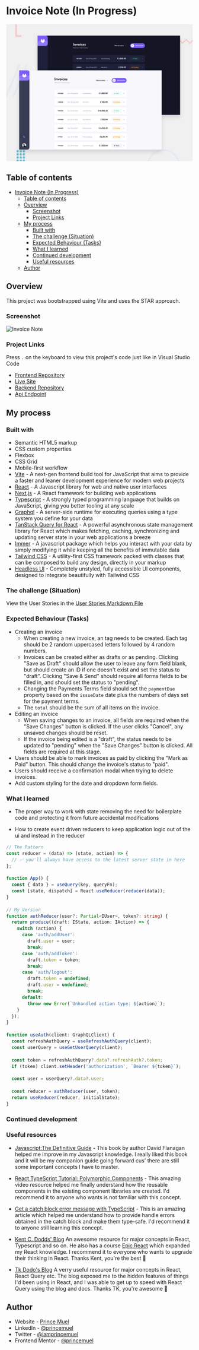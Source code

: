 # Invoice Note (In Progress)

![Design preview](./preview.jpg)

## Table of contents

- [Invoice Note (In Progress)](#invoice-note-in-progress)
  - [Table of contents](#table-of-contents)
  - [Overview](#overview)
    - [Screenshot](#screenshot)
    - [Project Links](#project-links)
  - [My process](#my-process)
    - [Built with](#built-with)
    - [The challenge (Situation)](#the-challenge-situation)
    - [Expected Behaviour (Tasks)](#expected-behaviour-tasks)
    - [What I learned](#what-i-learned)
    - [Continued development](#continued-development)
    - [Useful resources](#useful-resources)
  - [Author](#author)

## Overview

This project was bootstrapped using Vite and uses the STAR approach.

### Screenshot

![Invoice Note](./screenshot.jpg)

### Project Links

Press `.` on the keyboard to view this project's code just like in Visual Studio Code

- [Frontend Repository](https://github.com/princemuel/invoice-web-app)
- [Live Site](https://invoicemail.vercel.app/)
- [Backend Repository](https://github.com/princemuel/invoice-api)
- [Api Endpoint](https://invoicemailer.onrender.com/)

## My process

### Built with

- Semantic HTML5 markup
- CSS custom properties
- Flexbox
- CSS Grid
- Mobile-first workflow
- [Vite](https://vitejs.dev/guide/) - A next-gen frontend build tool for JavaScript that aims to provide a faster and leaner development experience for modern web projects
- [React](https://react.dev/learn) - A Javascript library for web and native user interfaces
- [Next.js](https://nextjs.org/docs) - A React framework for building web applications
- [Typescript](https://www.typescriptlang.org/docs/) - A strongly typed programming language that builds on JavaScript, giving you better tooling at any scale
- [Graphql](https://graphql.org/learn/) - A server-side runtime for executing queries using a type system you define for your data
- [TanStack Query for React](https://tanstack.com/query/latest/docs/react/overview) - A powerful asynchronous state management library for React which makes fetching, caching, synchronizing and updating server state in your web applications a breeze
- [Immer](https://immerjs.github.io/immer/) - A javascript package which helps you interact with your data by simply modifying it while keeping all the benefits of immutable data
- [Tailwind CSS](https://tailwindcss.com/docs/installation) - A utility-first CSS framework packed with classes that can be composed to build any design, directly in your markup
- [Headless UI](https://headlessui.com/) - Completely unstyled, fully accessible UI components, designed to integrate beautifully with Tailwind CSS

### The challenge (Situation)

View the User Stories in the [User Stories Markdown File](./docs/stories.md)

### Expected Behaviour (Tasks)

- Creating an invoice
  - When creating a new invoice, an tag needs to be created. Each tag should be 2 random uppercased letters followed by 4 random numbers.
  - Invoices can be created either as drafts or as pending. Clicking "Save as Draft" should allow the user to leave any form field blank, but should create an ID if one doesn't exist and set the status to "draft". Clicking "Save & Send" should require all forms fields to be filled in, and should set the status to "pending".
  - Changing the Payments Terms field should set the `paymentDue` property based on the `issueDate` date plus the numbers of days set for the payment terms.
  - The `total` should be the sum of all items on the invoice.
- Editing an invoice
  - When saving changes to an invoice, all fields are required when the "Save Changes" button is clicked. If the user clicks "Cancel", any unsaved changes should be reset.
  - If the invoice being edited is a "draft", the status needs to be updated to "pending" when the "Save Changes" button is clicked. All fields are required at this stage.
- Users should be able to mark invoices as paid by clicking the "Mark as Paid" button. This should change the invoice's status to "paid".
- Users should receive a confirmation modal when trying to delete invoices.
- Add custom styling for the date and dropdown form fields.

### What I learned

- The proper way to work with state removing the need for boilerplate code and protecting it from future accidental modifications

- How to create event driven reducers to keep application logic out of the ui and instead in the reducer

```ts
// The Pattern
const reducer = (data) => (state, action) => {
  // ✅ you'll always have access to the latest server state in here
};

function App() {
  const { data } = useQuery(key, queryFn);
  const [state, dispatch] = React.useReducer(reducer(data));
}

// My Version
function authReducer(user?: Partial<IUser>, token?: string) {
  return produce((draft: IState, action: IAction) => {
    switch (action) {
      case 'auth/addUser':
        draft.user = user;
        break;
      case 'auth/addToken':
        draft.token = token;
        break;
      case 'auth/logout':
        draft.token = undefined;
        draft.user = undefined;
        break;
      default:
        throw new Error(`Unhandled action type: ${action}`);
    }
  });
}

function useAuth(client: GraphQLClient) {
  const refreshAuthQuery = useRefreshAuthQuery(client);
  const userQuery = useGetUserQuery(client);

  const token = refreshAuthQuery?.data?.refreshAuth?.token;
  if (token) client.setHeader('authorization', `Bearer ${token}`);

  const user = userQuery?.data?.user;

  const reducer = authReducer(user, token);
  return useReducer(reducer, initialState);
}
```

### Continued development

### Useful resources

- [Javascript:The Definitive Guide](https://www.oreilly.com/library/view/javascript-the-definitive/9781491952016/) - This book by author David Flanagan helped me improve in my Javascript knowledge. I really liked this book and it will be my companion guide going forward cus' there are still some important concepts I have to master.

- [React TypeScript Tutorial: Polymorphic Components](https://youtu.be/uZ8GZm5KEXY?list=PLC3y8-rFHvwi1AXijGTKM0BKtHzVC-LSK) - This amazing video resource helped me finally understand how the reusable components in the existing component libraries are created. I'd recommend it to anyone who wants is not familiar with this concept.

- [Get a catch block error message with TypeScript](https://kentcdodds.com/blog/get-a-catch-block-error-message-with-typescript) - This is an amazing article which helped me understand how to provide handle errors obtained in the catch block and make them type-safe. I'd recommend it to anyone still learning this concept.
- [Kent C. Dodds' Blog](hhttps://kentcdodds.com/blog) An awesome resource for major concepts in React, Typescript and so on. He also has a course [Epic React](https://epicreact.dev/) which expanded my React knowledge. I recommend it to everyone who wants to upgrade their thinking in React. Thanks Kent, you're the best 🎉
- [Tk Dodo's Blog](https://tkdodo.eu/blog/all) A verry useful resource for major concepts in React, React Query etc. The blog exposed me to the hidden features of things I'd been using in React, and I was able to get up to speed with React Query using the blog and docs. Thanks TK, you're awesome 🎉

## Author

- Website - [Prince Muel](https://princemuel.vercel.app/)
- LinkedIn - [@princemuel](https://linkedin.com/in/princemuel/)
- Twitter - [@iamprincemuel](https://twitter.com/iamprincemuel)
- Frontend Mentor - [@princemuel](https://www.frontendmentor.io/profile/princemuel)
